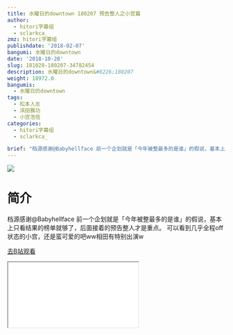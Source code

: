 ```yaml
---
title: 水曜日的downtown 180207 预告整人之小宫篇
author:
  - hitori字幕组
  - sclarkca_
zmz: hitori字幕组
publishdate: '2018-02-07'
bangumi: 水曜日的downtown
date: '2018-10-28'
slug: 181028-180207-34782454
description: 水曜日的downtown&#8226;180207
weight: 18972.0
bangumis:
  - 水曜日的downtown
tags:
  - 松本人志
  - 滨田雅功
  - 小宫浩信
categories:
  - hitori字幕组
  - sclarkca_

brief: "档源感谢@Babyhellface 前一个企划就是「今年被整最多的是谁」的假说，基本上只看结果的榜单就够了，后面接着的预告整人才是重点。 可以看到几乎全程off状态的小宫，还是蛮可爱的吧ww相田有特别出演w"
---
```

![](https://i.imgur.com/f2wMXzO.jpg)
# 简介  
档源感谢@Babyhellface
前一个企划就是「今年被整最多的是谁」的假说，基本上只看结果的榜单就够了，后面接着的预告整人才是重点。
可以看到几乎全程off状态的小宫，还是蛮可爱的吧ww相田有特别出演w  

[去B站观看](https://www.bilibili.com/video/av34782454/)
<div class ="resp-container"><iframe class="testiframe" src="//player.bilibili.com/player.html?aid=34782454"", scrolling="no", allowfullscreen="true" > </iframe></div> 
